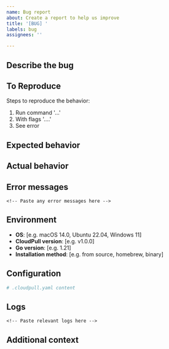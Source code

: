 ```yaml
---
name: Bug report
about: Create a report to help us improve
title: '[BUG] '
labels: bug
assignees: ''

---
```


## Describe the bug
<!-- A clear and concise description of what the bug is -->

## To Reproduce

Steps to reproduce the behavior:

1. Run command '...'
2. With flags '....'
3. See error

## Expected behavior
<!-- A clear and concise description of what you expected to happen -->

## Actual behavior
<!-- What actually happened -->

## Error messages

```text
<!-- Paste any error messages here -->
```

## Environment

- **OS**: [e.g. macOS 14.0, Ubuntu 22.04, Windows 11]
- **CloudPull version**: [e.g. v1.0.0]
- **Go version**: [e.g. 1.21]
- **Installation method**: [e.g. from source, homebrew, binary]

## Configuration
<!-- If relevant, share your configuration (remove sensitive data) -->
```yaml
# .cloudpull.yaml content
```

## Logs
<!-- If applicable, add logs to help explain your problem -->

```text
<!-- Paste relevant logs here -->
```

## Additional context
<!-- Add any other context about the problem here -->
